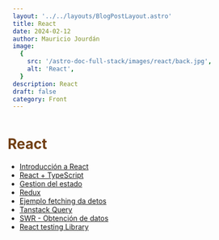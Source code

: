 ```yaml
---
layout: '../../layouts/BlogPostLayout.astro'
title: React
date: 2024-02-12
author: Mauricio Jourdán
image:
  {
    src: '/astro-doc-full-stack/images/react/back.jpg',
    alt: 'React',
  }
description: React
draft: false
category: Front
---
```


# React

- [Introducción a React](/astro-doc-full-stack/blog/react/introduccion-a-react)
- [React + TypeScript](/astro-doc-full-stack/blog/react/react-typescript)
- [Gestion del estado](/astro-doc-full-stack/blog/react/gestion-del-estado)
- [Redux](/astro-doc-full-stack/blog/react/redux) 
- [Ejemplo fetching da detos](/astro-doc-full-stack/blog/react/ejemplo-fetching-datos)
- [Tanstack Query](/astro-doc-full-stack/blog/react/tanstack-query)
- [SWR - Obtención de datos](/astro-doc-full-stack/blog/react/swr)
- [React testing Library](/astro-doc-full-stack/blog/react/react-testing-library) 


<style>
  h1 { color: #713f12; }
  h2 { color: #2563eb; }
  h3 { color: #a855f7; }
  img {
    width: 100%;
    height: 100%;
    object-fit: cover;
  }
  img[alt="Nest Inyección de dependencias."] {
  max-width:  400px;
  margin: 0 auto;
  display: block;
  }
  pre {
    padding: 10px;
  }
</style>

